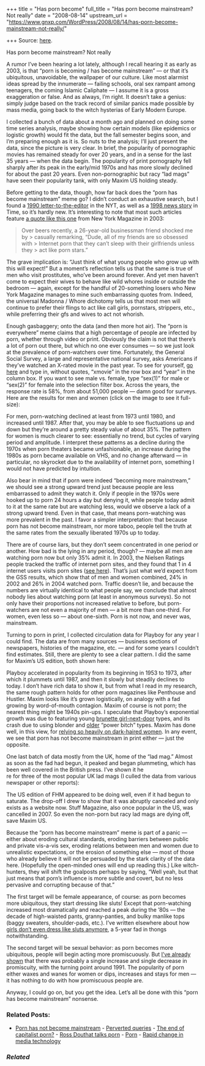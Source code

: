 +++
title = "Has porn become"
full_title = "Has porn become mainstream? Not really"
date = "2008-08-14"
upstream_url = "https://www.gnxp.com/WordPress/2008/08/14/has-porn-become-mainstream-not-really/"

+++
Source: [here](https://www.gnxp.com/WordPress/2008/08/14/has-porn-become-mainstream-not-really/).

Has porn become mainstream? Not really

A rumor I’ve been hearing a lot lately, although I recall hearing it as early as 2003, is that “porn is becoming / has become mainstream” — or that it’s ubiquitous, unavoidable, the wallpaper of our culture. Like most alarmist ideas spread by the innumerate — failing schools, oral sex rampant among teenagers, the coming Islamic Caliphate — I assume it is a gross exaggeration or false. And as always, I’m right. It doesn’t take a genius: simply judge based on the track record of similar panics made possible by mass media, going back to the witch hysterias of Early Modern Europe.

I collected a bunch of data about a month ago and planned on doing some time series analysis, maybe showing how certain models (like epidemics or logistic growth) would fit the data, but the fall semester begins soon, and I’m preparing enough as it is. So nuts to the analysis; I’ll just present the data, since the picture is very clear. In brief, the popularity of pornographic movies has remained steady for over 20 years, and in a sense for the last 35 years — when the data begin. The popularity of print pornography fell sharply after its peak in the early/mid 1970s and has more slowly declined for about the past 20 years. Even non-pornographic but racy “lad mags” have seen their popularity tank, with only Maxim US holding steady.

Before getting to the data, though, how far back does the “porn has become mainstream” meme go? I didn’t conduct an exhaustive search, but I found a [1990 letter-to-the-editor](http://query.nytimes.com/gst/fullpage.html?res=9C0CEFD6173DF937A35752C1A966958260) in the NYT, as well as a [1998 news story](http://www.time.com/time/magazine/article/0,9171,989038,00.html) in Time, so it’s hardly new. It’s interesting to note that most such articles feature [a quote like this one](http://nymag.com/nymetro/news/trends/n_9349/) from New York Magazine in 2003:

> Over beers recently, a 26-year-old businessman friend shocked me by > casually remarking, “Dude, all of my friends are so obsessed with > Internet porn that they can’t sleep with their girlfriends unless they > act like porn stars.”

The grave implication is: “Just think of what young people who grow up with this will expect!” But a moment’s reflection tells us that the same is true of men who visit prostitutes, who’ve been around forever. And yet men haven’t come to expect their wives to behave like wild whores inside or outside the bedroom — again, except for the handful of 20-something losers who New York Magazine manages to mine such embarrassing quotes from. Indeed, the universal Madonna / Whore dichotomy tells us that most men will continue to prefer their flings to act like call girls, pornstars, strippers, etc., while preferring their gfs and wives to act not whorish.

Enough gasbaggery; onto the data (and then more hot air). The “porn is everywhere” meme claims that a high percentage of people are infected by porn, whether through video or print. Obviously the claim is not that there’s a lot of porn out there, but which no one ever consumes — so we just look at the prevalence of porn-watchers over time. Fortunately, the General Social Survey, a large and representative national survey, asks Americans if they’ve watched an X-rated movie in the past year. To see for yourself, [go here](http://sda.berkeley.edu/cgi-bin/hsda?harcsda+gss06) and type in, without quotes, “xmovie” in the row box and “year” in the column box. If you want to see male vs. female, type “sex(1)” for male or “sex(2)” for female into the selection filter box. Across the years, the response rate is 58%, from about 51,000 people — damn good for surveys. Here are the results for men and women (click on the image to see it full-size):

[](https://www.gnxp.com/blog/uploaded_images/watchedporn-792742.JPG)

For men, porn-watching declined at least from 1973 until 1980, and increased until 1987. After that, you may be able to see fluctuations up and down but they’re around a pretty steady value of about 35%. The pattern for women is much clearer to see: essentially no trend, but cycles of varying period and amplitude. I interpret these patterns as a decline during the 1970s when porn theaters became unfashionable, an increase during the 1980s as porn became available on VHS, and no change afterward — in particular, no skyrocket due to the availability of internet porn, something I would not have predicted by intuition.

Also bear in mind that if porn were indeed “becoming more mainstream,” we should see a strong upward trend just because people are less embarrassed to admit they watch it. Only if people in the 1970s were hooked up to porn 24 hours a day but denying it, while people today admit to it at the same rate but are watching less, would we observe a lack of a strong upward trend. Even in that case, that means porn-watching was more prevalent in the past. I favor a simpler interpretation: that because porn has not become mainstream, nor more taboo, people tell the truth at the same rates from the sexually liberated 1970s up to today.

There are of course liars, but they don’t seem concentrated in one period or another. How bad is the lying in any period, though? — maybe all men are watching porn now but only 35% admit it. In 2003, the Nielsen Ratings people tracked the traffic of internet porn sites, and they found that 1 in 4 internet users visits porn sites ([see here](http://www.cnn.com/2003/TECH/internet/12/10/porn.business/index.html)). That’s just what we’d expect from the GSS results, which show that of men and women combined, 24% in 2002 and 26% in 2004 watched porn. Traffic doesn’t lie, and because the numbers are virtually identical to what people say, we conclude that almost nobody lies about watching porn (at least in anonymous surveys). So not only have their proportions not increased relative to before, but porn-watchers are not even a majority of men — a bit more than one-third. For women, even less so — about one-sixth. Porn is not now, and never was, mainstream.

Turning to porn in print, I collected circulation data for Playboy for any year I could find. The data are from many sources — business sections of newspapers, histories of the magazine, etc. — and for some years I couldn’t find estimates. Still, there are plenty to see a clear pattern. I did the same for Maxim’s US edition, both shown here:

[](https://www.gnxp.com/blog/uploaded_images/playboymaximcirc-737874.JPG)

Playboy accelerated in popularity from its beginning in 1953 to 1973, after which it plummets until 1987, and then it slowly but steadily declines to today. I don’t have rich data to show it, but from what I read in my research, the same rough pattern holds for other porn magazines like Penthouse and Hustler. Maxim looks like it’s grown logistically, on analogy with a fad growing by word-of-mouth contagion. Maxim of course is not porn; the nearest thing might be 1940s pin-ups. I speculate that Playboy’s exponential growth was due to featuring young [brunette girl-next-door](https://www.gnxp.com/blog/2008/06/bygone-brunette-beauty-fashion-in-hair.php) types, and its crash due to using blonder and [older](https://www.gnxp.com/blog/2008/06/your-generation-was-more-into.php) “power bitch” types. Maxim has done well, in this view, for [relying so heavily on dark-haired women](https://www.gnxp.com/blog/2008/07/maxims-audience-prefers-brunettes.php). In any event, we see that porn has not become mainstream in print either — just the opposite.

One last batch of data mostly from the UK, home of the “lad mag.” Almost as soon as the fad had begun, it peaked and began plummeting, which has been well covered in the British press. I’ve shown it he  
re for three of the most popular UK lad mags (I culled the data from various newspaper or other reports):

[](https://www.gnxp.com/blog/uploaded_images/ladcirc-763658.JPG)

The US edition of FHM appeared to be doing well, even if it had begun to saturate. The drop-off I drew to show that it was abruptly canceled and only exists as a website now. Stuff Magazine, also once popular in the US, was cancelled in 2007. So even the non-porn but racy lad mags are dying off, save Maxim US.

Because the “porn has become mainstream” meme is part of a panic — either about eroding cultural standards, eroding barriers between public and private vis-a-vis sex, eroding relations between men and women due to unrealistic expectations, or the erosion of something else — most of those who already believe it will not be persuaded by the stark clarity of the data here. (Hopefully the open-minded ones will end up reading this.) Like witch-hunters, they will shift the goalposts perhaps by saying, “Well yeah, but that just means that porn’s influence is more subtle and covert, but no less pervasive and corrupting because of that.”

The first target will be female appearance, of course: as porn becomes more ubiquitous, they start dressing like sluts! Except that porn-watching increased most dramatically and reached a peak during the ’80s — the decade of high-waisted pants, granny-panties, and bulky manlike tops (baggy sweaters, shoulder-pads, etc.). I’ve written elsewhere about how [girls don’t even dress like sluts anymore](https://akinokure.blogspot.com/2008/07/ive-already-shown-that-young-peoples.html), a 5-year fad in thongs notwithstanding.

The second target will be sexual behavior: as porn becomes more ubiquitous, people will begin acting more promiscuously. But [I’ve already shown](https://www.gnxp.com/blog/2008/06/your-generation-was-sluttier.php) that there was probably a single increase and single decrease in promiscuity, with the turning point around 1991. The popularity of porn either waxes and wanes for women or dips, increases and stays for men — it has nothing to do with how promiscuous people are.

Anyway, I could go on, but you get the idea. Let’s all be done with this “porn has become mainstream” nonsense.

### Related Posts:

- [Porn has not become
  mainstream](https://www.gnxp.com/WordPress/2008/08/14/porn-has-not-become-mainstream/) - [Perverted
  queries](https://www.gnxp.com/WordPress/2007/06/17/perverted-queries/) - [The end of capitalist
  porn?](https://www.gnxp.com/WordPress/2007/10/27/the-end-of-capitalist-porn/) - [Ross Douthat talks
  porn](https://www.gnxp.com/WordPress/2008/09/17/ross-douthat-talks-porn/) - [Porn](https://www.gnxp.com/WordPress/2007/06/07/porn/) - [Rapid change in media
  technology](https://www.gnxp.com/WordPress/2009/09/06/rapid-change-in-media-technology/)

### *Related*

[](https://www.addtoany.com/add_to/facebook?linkurl=https%3A%2F%2Fwww.gnxp.com%2FWordPress%2F2008%2F08%2F14%2Fhas-porn-become-mainstream-not-really%2F&linkname=Has%20porn%20become%20mainstream%3F%20Not%20really "Facebook")[](https://www.addtoany.com/add_to/twitter?linkurl=https%3A%2F%2Fwww.gnxp.com%2FWordPress%2F2008%2F08%2F14%2Fhas-porn-become-mainstream-not-really%2F&linkname=Has%20porn%20become%20mainstream%3F%20Not%20really "Twitter")[](https://www.addtoany.com/add_to/email?linkurl=https%3A%2F%2Fwww.gnxp.com%2FWordPress%2F2008%2F08%2F14%2Fhas-porn-become-mainstream-not-really%2F&linkname=Has%20porn%20become%20mainstream%3F%20Not%20really "Email")[](https://www.addtoany.com/share)
